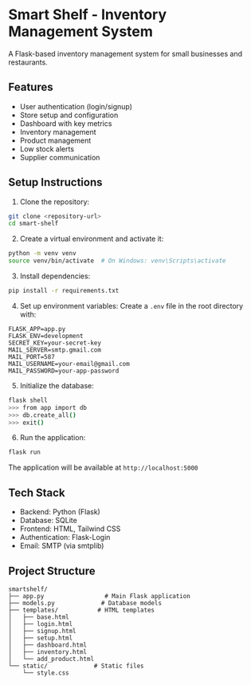 # Smart Shelf - Inventory Management System

A Flask-based inventory management system for small businesses and restaurants.

## Features

- User authentication (login/signup)
- Store setup and configuration
- Dashboard with key metrics
- Inventory management
- Product management
- Low stock alerts
- Supplier communication

## Setup Instructions

1. Clone the repository:
```bash
git clone <repository-url>
cd smart-shelf
```

2. Create a virtual environment and activate it:
```bash
python -m venv venv
source venv/bin/activate  # On Windows: venv\Scripts\activate
```

3. Install dependencies:
```bash
pip install -r requirements.txt
```

4. Set up environment variables:
Create a `.env` file in the root directory with:
```
FLASK_APP=app.py
FLASK_ENV=development
SECRET_KEY=your-secret-key
MAIL_SERVER=smtp.gmail.com
MAIL_PORT=587
MAIL_USERNAME=your-email@gmail.com
MAIL_PASSWORD=your-app-password
```

5. Initialize the database:
```bash
flask shell
>>> from app import db
>>> db.create_all()
>>> exit()
```

6. Run the application:
```bash
flask run
```

The application will be available at `http://localhost:5000`

## Tech Stack

- Backend: Python (Flask)
- Database: SQLite
- Frontend: HTML, Tailwind CSS
- Authentication: Flask-Login
- Email: SMTP (via smtplib)

## Project Structure

```
smartshelf/
├── app.py                 # Main Flask application
├── models.py             # Database models
├── templates/           # HTML templates
│   ├── base.html
│   ├── login.html
│   ├── signup.html
│   ├── setup.html
│   ├── dashboard.html
│   ├── inventory.html
│   └── add_product.html
└── static/             # Static files
    └── style.css
``` 